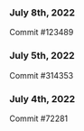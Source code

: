 ### July 8th, 2022

Commit #123489

### July 5th, 2022

Commit #314353


### July 4th, 2022

Commit #72281
